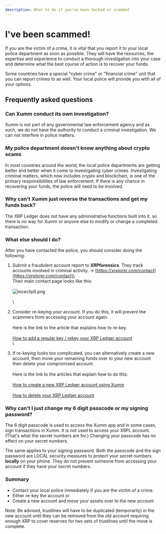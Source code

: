 ```yaml
---
description: What to do if you've been hacked or scammed
---
```


# I've been scammed!

If you are the victim of a crime, it is vital that you report it to your local police department as soon as possible. They will have the resources, the expertise and experience to conduct a thorough investigation into your case and determine what the best course of action is to recover your funds.

Some countries have a special "cyber crime" or "financial crime" unit that you can report crimes to as well. Your local police will provide you with all of your options.

## Frequently asked questions

### Can Xumm conduct its own investigation?

Xumm is not part of any governmental law enforcement agency and as such, we do not have the authority to conduct a criminal investigation. We can not interfere in police matters.

### **My police department doesn't know anything about crypto scams**

In most countries around the world, the local police departments are getting better and better when it come to investigating cyber crimes. Investigating criminal matters, which now includes crypto and blockchain, is one of the primary responsibilities of law enforcement.  If there is any chance in recovering your funds, the police will need to be involved.

### **Why can't Xumm just reverse the transactions and get my funds back?**

The XRP Ledger does not have any administrative functions built into it, so there is no way for Xumm or anyone else to modify or change a completed transaction. &#x20;

### **What else should I do?**

After you have contacted the police, you should consider doing the following:

1. Submit a fraudulent account report to **XRPforensics**. They track accounts involved in criminal activity.  -> [https://xrplorer.com/contact](https://xrplorer.com/contact)\
   \
   Their main contact page looks like this:\
   \
   ![mceclip0.png](https://drtc9zr.dlvr.cloud/hc/article\_attachments/5118562529298/mceclip0.png)\
   \
   \

2. Consider re-keying your account. If you do this, it will prevent the scammers from accessing your account again.\
   \
   Here is the link to the article that explains how to re-key.\
   \
   [How to add a regular key / rekey your XRP Ledger account](https://support.xumm.app/hc/en-us/articles/360018166339)\
   \

3. If re-keying looks too complicated, you can alternatively create a new account, then move your remaining funds over to your new account then delete your compromised account.\
   \
   Here is the link to the articles that explain how to do this:\
   \
   [How to create a new XRP Ledger account using Xumm](https://support.xumm.app/hc/en-us/articles/4875348911762)\
   \
   [How to delete your XRP Ledger account](https://support.xumm.app/hc/en-us/articles/360018166359)

### **Why can't I just change my 6 digit passcode or my signing password?**

The 6 digit passcode is used to access the Xumm app and in some cases, sign transactions in Xumm. It is not used to access your XRPL account. (That's what the secret numbers are for.) Changing your passcode has no effect on your secret numbers.&#x20;

The same applies to your signing password. Both the passcode and the sign password are LOCAL security measures to protect your secret numbers **locally** on your phone. They do not prevent someone from accessing your account if they have your secret numbers.

&#x20;

### **Summary**

* Contact your local police immediately if you are the victim of a crime.
* Either re-key the account or
* Create a new account and move your assets over to the new account

Note: Be advised, trustlines will have to be duplicated (temporarily) in the new account until they can be removed from the old account requiring enough XRP to cover reserves for two sets of trustlines until the move is complete.

